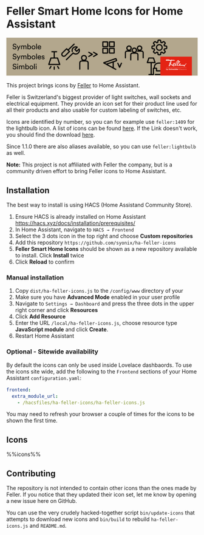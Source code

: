 # Feller Smart Home Icons for Home Assistant

![Feller Icon Header](header.jpg)

This project brings icons by [Feller](https://www.feller.ch) to Home Assistant.

Feller is  Switzerland's biggest provider of light switches, wall sockets and electrical equipment.
They provide an icon set for their product line used for all their products and also usable for
custom labeling of switches, etc.

Icons are identified by number, so you can for example use `feller:1409` for the lightbulb icon.
A list of icons can be found [here](https://webcache.brandmaker.com/314_1685116696676.original.html).
If the Link doesn't work, you should find the download [here](https://online-katalog.feller.ch/download/index.php?menueidLev1=280).

Since 1.1.0 there are also aliases available, so you can use `feller:lightbulb` as well.

**Note:** This project is not affiliated with Feller the company, but is a community driven effort
to bring Feller icons to Home Assistant.

## Installation
The best way to install is using HACS (Home Assistand Community Store).
1. Ensure HACS is already installed on Home Assistant https://hacs.xyz/docs/installation/prerequisites/
2. In Home Assistant, navigate to `HACS → Frontend`
3. Select the 3 dots icon in the top right and choose **Custom repositories**
4. Add this repository `https://github.com/syonix/ha-feller-icons`
5. **Feller Smart Home Icons** should be shown as a new repository available to install. Click **Install** twice
6. Click **Reload** to confirm

### Manual installation
1. Copy `dist/ha-feller-icons.js` to the `/config/www` directory of your
2. Make sure you have **Advanced Mode** enabled in your user profile
3. Navigate to `Settings → Dashboard` and press the three dots in the upper right corner and click **Resources**
4. Click **Add Resource**
5. Enter the URL `/local/ha-feller-icons.js`, choose resource type **JavaScript module** and click **Create**.
6. Restart Home Assistant

### Optional - Sitewide availability
By default the icons can only be used inside Lovelace dashbaords. To use the icons site wide, add the following to the `Frontend` sections of your Home Assistant `configuration.yaml`:

```yaml
frontend:
  extra_module_url:
    - /hacsfiles/ha-feller-icons/ha-feller-icons.js
```

You may need to refresh your browser a couple of times for the icons to be shown the first time.

## Icons
%%icons%%

## Contributing
The repository is not intended to contain other icons than the ones made by Feller.
If you notice that they updated their icon set, let me know by opening a new issue here on GitHub.

You can use the very crudely hacked-together script `bin/update-icons` that attempts to download new icons
and `bin/build` to rebuild `ha-feller-icons.js` and `README.md`.
